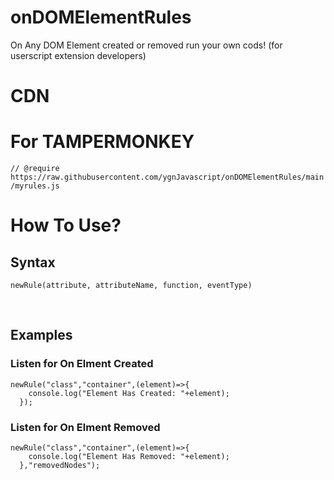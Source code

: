 # onDOMElementRules
On Any DOM Element created or removed run your own cods! (for userscript extension developers)

<h1>CDN</h1><p>
  <code><script src="https://raw.githubusercontent.com/ygnJavascript/onDOMElementRules/main/myrules.js"></script></code>
</p>

<h1>For TAMPERMONKEY</h1><p>
  <code>// @require      https://raw.githubusercontent.com/ygnJavascript/onDOMElementRules/main/myrules.js</code>
</p>

<h1>How To Use?</h1><p>
<h2>Syntax</h2>
<p><code>newRule(attribute, attributeName, function, eventType)</code></p><br>
<h2>Examples</h2>
  <h3>Listen for On Elment Created</h3><p>
  <code>newRule("class","container",(element)=>{
    console.log("Element Has Created: "+element);
  });</code>
</p>
<h3>Listen for On Elment Removed</h3><p>
  <code>newRule("class","container",(element)=>{
    console.log("Element Has Removed: "+element);
  },"removedNodes");</code>
</p>
</p>
